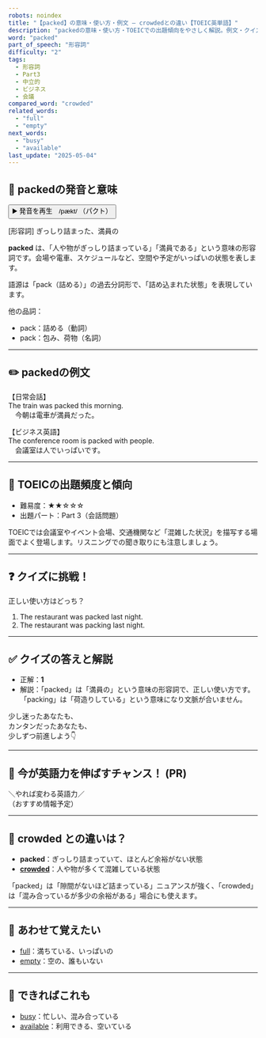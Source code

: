 ```yaml
---
robots: noindex
title: "【packed】の意味・使い方・例文 ― crowdedとの違い【TOEIC英単語】"
description: "packedの意味・使い方・TOEICでの出題傾向をやさしく解説。例文・クイズ付きでcrowdedとの違いもわかりやすく学べます。"
word: "packed"
part_of_speech: "形容詞"
difficulty: "2"
tags:
  - 形容詞
  - Part3
  - 中立的
  - ビジネス
  - 会議
compared_word: "crowded"
related_words:
  - "full"
  - "empty"
next_words:
  - "busy"
  - "available"
last_update: "2025-05-04"
---
```


## 🔰 packedの発音と意味

<button class="play-audio" onclick="playTTS('packed')">
  <span class="play-audio-main">
    ▶️ 発音を再生　/pækt/
  </span>
  <span class="play-audio-sub">
    （パクト）
  </span>
</button>

[形容詞] ぎっしり詰まった、満員の

**packed** は、「人や物がぎっしり詰まっている」「満員である」という意味の形容詞です。会場や電車、スケジュールなど、空間や予定がいっぱいの状態を表します。

語源は「pack（詰める）」の過去分詞形で、「詰め込まれた状態」を表現しています。

他の品詞：  
- pack：詰める（動詞）
- pack：包み、荷物（名詞）

---

## ✏️ packedの例文

【日常会話】  
The train was packed this morning.  
　今朝は電車が満員だった。

【ビジネス英語】  
The conference room is packed with people.  
　会議室は人でいっぱいです。

---

## 🎯 TOEICの出題頻度と傾向

- 難易度：★★☆☆☆
- 出題パート：Part 3（会話問題）

TOEICでは会議室やイベント会場、交通機関など「混雑した状況」を描写する場面でよく登場します。リスニングでの聞き取りにも注意しましょう。

---

## ❓ クイズに挑戦！

正しい使い方はどっち？

1. The restaurant was packed last night.  
2. The restaurant was packing last night.

---

## ✅ クイズの答えと解説

- 正解：**1**
- 解説：「packed」は「満員の」という意味の形容詞で、正しい使い方です。「packing」は「荷造りしている」という意味になり文脈が合いません。

少し迷ったあなたも、  
カンタンだったあなたも、  
少しずつ前進しよう👇️

---

## 🚀 今が英語力を伸ばすチャンス！ (PR)

<div class="info-center">
＼やれば変わる英語力／<br>  
（おすすめ情報予定）
</div>

---

## 🤔  crowded との違いは？

- **packed**：ぎっしり詰まっていて、ほとんど余裕がない状態
- **[crowded](/word/crowded/)**：人や物が多くて混雑している状態

「packed」は「隙間がないほど詰まっている」ニュアンスが強く、「crowded」は「混み合っているが多少の余裕がある」場合にも使えます。

---

## 🧩 あわせて覚えたい

- [full](/word/full/)：満ちている、いっぱいの
- [empty](/word/empty/)：空の、誰もいない

---

## 📖 できればこれも

- [busy](/word/busy/)：忙しい、混み合っている
- [available](/word/available/)：利用できる、空いている

<!-- cvid: aid05_bid28 -->
